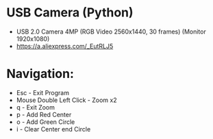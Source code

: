 # USB Camera (Python)
- USB 2.0 Camera 4MP (RGB Video 2560x1440, 30 frames) (Monitor 1920x1080)
- https://a.aliexpress.com/_EutRLJ5

# Navigation:
- Esc                         - Exit Program
- Mouse Double Left Click     - Zoom x2
- q                           - Exit Zoom
- p                           - Add Red Center
- o                           - Add Green Circle
- i                           - Clear Center end Circle
